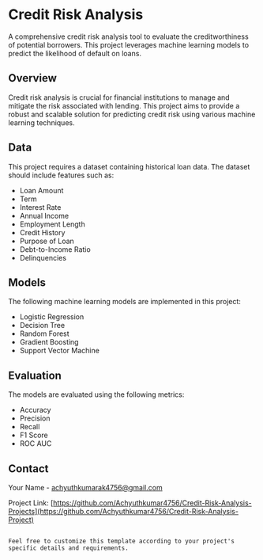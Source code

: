 

# Credit Risk Analysis

A comprehensive credit risk analysis tool to evaluate the creditworthiness of potential borrowers. This project leverages machine learning models to predict the likelihood of default on loans.

## Overview

Credit risk analysis is crucial for financial institutions to manage and mitigate the risk associated with lending. This project aims to provide a robust and scalable solution for predicting credit risk using various machine learning techniques.



## Data

This project requires a dataset containing historical loan data. The dataset should include features such as:

- Loan Amount
- Term
- Interest Rate
- Annual Income
- Employment Length
- Credit History
- Purpose of Loan
- Debt-to-Income Ratio
- Delinquencies

## Models

The following machine learning models are implemented in this project:

- Logistic Regression
- Decision Tree
- Random Forest
- Gradient Boosting
- Support Vector Machine

## Evaluation

The models are evaluated using the following metrics:

- Accuracy
- Precision
- Recall
- F1 Score
- ROC AUC




## Contact

Your Name - achyuthkumarak4756@gmail.com

Project Link: [https://github.com/Achyuthkumar4756/Credit-Risk-Analysis-Projects](https://github.com/Achyuthkumar4756/Credit-Risk-Analysis-Project)
```

Feel free to customize this template according to your project's specific details and requirements.

